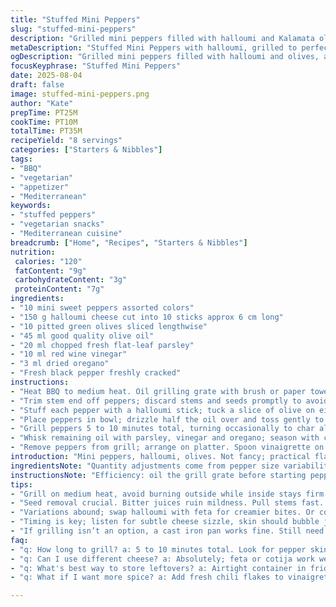 ```yaml
---
title: "Stuffed Mini Peppers"
slug: "stuffed-mini-peppers"
description: "Grilled mini peppers filled with halloumi and Kalamata olives, tossed in oregano and parsley vinaigrette. Quick BBQ preparation with oil and red wine vinegar dressing. Sweet, smoky, salty contrast. Vegetarian, gluten and nut free, egg free. Use mini sweet peppers for size balance. Texture contrast between crisp pepper skin and firm, slightly melting halloumi. Charred edges signal readiness. Must manage cheese melting carefully to avoid losing stuffing inside bell. Substitutions include feta or cotija for halloumi, green olives for Kalamata. Great summer or appetizer snack."
metaDescription: "Stuffed Mini Peppers with halloumi, grilled to perfection. Savory, smoky bites that highlight summer produce."
ogDescription: "Grilled mini peppers filled with halloumi and olives, a quick summer snack bursting with flavor."
focusKeyphrase: "Stuffed Mini Peppers"
date: 2025-08-04
draft: false
image: stuffed-mini-peppers.png
author: "Kate"
prepTime: PT25M
cookTime: PT10M
totalTime: PT35M
recipeYield: "8 servings"
categories: ["Starters & Nibbles"]
tags:
- "BBQ"
- "vegetarian"
- "appetizer"
- "Mediterranean"
keywords:
- "stuffed peppers"
- "vegetarian snacks"
- "Mediterranean cuisine"
breadcrumb: ["Home", "Recipes", "Starters & Nibbles"]
nutrition: 
 calories: "120"
 fatContent: "9g"
 carbohydrateContent: "3g"
 proteinContent: "7g"
ingredients:
- "10 mini sweet peppers assorted colors"
- "150 g halloumi cheese cut into 10 sticks approx 6 cm long"
- "10 pitted green olives sliced lengthwise"
- "45 ml good quality olive oil"
- "20 ml chopped fresh flat-leaf parsley"
- "10 ml red wine vinegar"
- "3 ml dried oregano"
- "Fresh black pepper freshly cracked"
instructions:
- "Heat BBQ to medium heat. Oil grilling grate with brush or paper towel on tongs — prevents sticking and searing marks without tear."
- "Trim stem end off peppers; discard stems and seeds promptly to avoid bitterness leaking. Leave peppers whole except for core removal — holds cheese better."
- "Stuff each pepper with a halloumi stick; tuck a slice of olive on either side of cheese for salty pockets. Pack firmly but don’t rip skin."
- "Place peppers in bowl; drizzle half the oil over and toss gently to coat. Avoid soaking; oil aids grilling caramelization, not deep fry."
- "Grill peppers 5 to 10 minutes total, turning occasionally to char all sides evenly. Charred skin should bubble lightly, cheese soft but intact—listen for gentle sizzle without cheese collapse."
- "Whisk remaining oil with parsley, vinegar and oregano; season with cracked black pepper to taste."
- "Remove peppers from grill; arrange on platter. Spoon vinaigrette on top while still hot for flavor to soak into char marks. Serve immediately."
introduction: "Mini peppers, halloumi, olives. Not fancy; practical flavor bomb. Grill marks on peppers mean smoke infuses, skin puckers, edges blister—smell sweet caramelizing sugars. Cheese melt cues melt but no drip; keep cheese thick. Olives add punchy brine balance. Dressing has oregano, parsley, light hit of vinegar; cuts through fat, brightens mouthfeel. Preparation fast if you prep in order. Clean cutting board for peppers first to avoid slipping. Toss peppers with some oil, saves direct brush step; less mess, more control. Look for gentle sizzle not grease flare-ups on grill. Turn pepper often so all sides get blistered, edges slightly blackened but not burnt. Serve hot, vinaigrette pools on plate like flavor reservoir absorbing drips. Substitutes work too. Mix feta and halloumi for creamier texture; use lemon juice instead of vinegar for lighter finish. Green olives milder than Kalamata, less pungent. Common mistake—overfill pepper or cheese overflow melts onto grill causing flare-up. Get tight but neat. Charred aroma lingers in air long after plates empty."
ingredientsNote: "Quantity adjustments come from pepper size variability and cheese texture differences. Smaller peppers cook faster; reduce cooking time and watch for color change. Halloumi firm but pliant; if crumbly, cut thicker sticks to avoid breakage. Olive variety shifts salt and acid balance; ripe black olives bring a punch, green olives milder and slightly bitter. Olive oil freshness impacts vinaigrette; rancid or heavy oils ruin brightness. Herbs must be fresh; dried parsley lacks vibrancy, substitute with fresh basil or mint if preferred but expect flavor change. Vinaigrette acidity adjusted based on pepper sweetness — sweeter peppers handle more vinegar. Dried oregano essential for rustic depth; fresh less punchy, add more quantity if using fresh."
instructionsNote: "Efficiency: oil the grill grate before starting peppers—reduces sticking and speeds cooking overall. Removing seeds critical; bitter residue in seeds disrupts flavor and softens pepper flesh unevenly. Stick cheese inside pepper then add olive slices on each side—keeps cheese contained during cooking. Tossing peppers with half oil early ensures even roasting and caramelization without sogginess. Cooking timing flexible: watch for slight softness in pepper skin, grill marks appear, edges light char, cheese softens with gentle sounds, not melting off. Turn frequently for even char, avoid flare ups. Mix vinaigrette while grill heats for timing. Drizzle promptly after cooking; heat carries flavors. Serve immediately; halloumi firms on cooling, loses that molten bite. Leftovers reheat carefully or salad suffers chewy rubbery texture. If using oven broiler, watch closely every 2 minutes, turn once, avoid burning. Pan frying requires lid to soften cheese but watch liquid buildup. Overall, in/out timing, sensory cues beat any exact minutes."
tips:
- "Grill on medium heat, avoid burning outside while inside stays firm. Use oil for grate; prevents sticking. Brush careful, not drench. Turn peppers often for even charring."
- "Seed removal crucial. Bitter juices ruin mildness. Pull stems fast. Shallow cuts allow room for stuffing. Don’t overstuff cheese; it can melt out. Balance filling tightly but keep skins intact."
- "Variations abound; swap halloumi with feta for creamier bites. Or cotija if you want crumblier texture. Green olives for Kalamata; milder bite, less intense. Add chili flakes in dressing for thrill."
- "Timing is key; listen for subtle cheese sizzle, skin should bubble just right. Watch for color changes; you want blistered not burnt. Drizzle vinaigrette right after cooking; hot peppers soak it up."
- "If grilling isn’t an option, a cast iron pan works fine. Still need oil, let cheese melt properly. Lid on helps with heat distribution, control moisture escaping."
faq:
- "q: How long to grill? a: 5 to 10 minutes total. Look for pepper skin puffed, cheese soft but firm. Turn frequently to avoid burning."
- "q: Can I use different cheese? a: Absolutely; feta or cotija work well. Each changes flavor; feta is tangy, cotija saltier, nice tweaks."
- "q: What's best way to store leftovers? a: Airtight container in fridge up to 3 days. Reheat gently in a pan to avoid chewyness."
- "q: What if I want more spice? a: Add fresh chili flakes to vinaigrette or stuff peppers with spicy cheese. Start small; adjust as needed."

---
```

